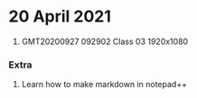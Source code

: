 # 20 April 2021

1. GMT20200927 092902 Class   03 1920x1080

### Extra

1. Learn how to make markdown in notepad++